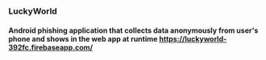 ### LuckyWorld

#### Android phishing application that collects data anonymously from user's phone and shows in the web app at runtime https://luckyworld-392fc.firebaseapp.com/

